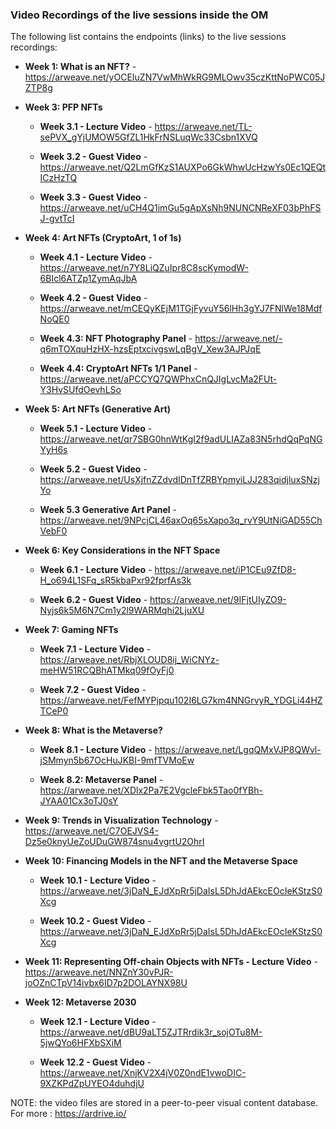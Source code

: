 ### Video Recordings of the live sessions inside the OM

The following list contains the endpoints (links) to the live sessions recordings:

- **Week 1: What is an NFT?** - https://arweave.net/yOCEIuZN7VwMhWkRG9MLOwv35czKttNoPWC05JZTP8g

- **Week 3: PFP NFTs**
    - **Week 3.1 - Lecture Video** - https://arweave.net/TL-sePVX_gYjUMOW5GfZL1HkFrNSLuqWc33Csbn1XVQ

    - **Week 3.2 - Guest Video** - https://arweave.net/Q2LmGfKzS1AUXPo6GkWhwUcHzwYs0Ec1QEQtICzHzTQ
    
    - **Week 3.3 - Guest Video** - https://arweave.net/uCH4Q1imGu5gApXsNh9NUNCNReXF03bPhFSJ-gvtTcI
   
- **Week 4: Art NFTs (CryptoArt, 1 of 1s)**
    - **Week 4.1 - Lecture Video** - https://arweave.net/n7Y8LiQZuIpr8C8scKymodW-6BIcl6ATZp1ZymAqJbA

    - **Week 4.2 - Guest Video** - https://arweave.net/mCEQyKEjM1TGjFyvuY56lHh3gYJ7FNlWe18MdfNoQE0

    - **Week 4.3: NFT Photography Panel** - https://arweave.net/-q6mTOXquHzHX-hzsEptxcivgswLqBgV_Xew3AJPJqE

    - **Week 4.4: CryptoArt NFTs 1/1 Panel** - https://arweave.net/aPCCYQ7QWPhxCnQJIgLvcMa2FUt-Y3HvSUfdOevhLSo

- **Week 5: Art NFTs (Generative Art)**
    - **Week 5.1 - Lecture Video** - https://arweave.net/qr7SBG0hnWtKgI2f9adULIAZa83N5rhdQqPqNGYyH6s

    - **Week 5.2 - Guest Video** - https://arweave.net/UsXjfnZZdvdIDnTfZRBYpmyiLJJ283qidjluxSNzjYo

    - **Week 5.3 Generative Art Panel** - https://arweave.net/9NPcjCL46axOq65sXapo3q_rvY9UtNiGAD55ChVebF0

- **Week 6: Key Considerations in the NFT Space**
    - **Week 6.1 - Lecture Video** - https://arweave.net/iP1CEu9ZfD8-H_o694L1SFq_sR5kbaPxr92fprfAs3k

    - **Week 6.2 - Guest Video** - https://arweave.net/9IFjtUIyZO9-Nyjs6k5M6N7Cm1y2l9WARMqhi2LjuXU

- **Week 7: Gaming NFTs**

    - **Week 7.1 - Lecture Video** - https://arweave.net/RbjXLOUD8ij_WiCNYz-meHW51RCQBhATMkq09fOyFj0

    - **Week 7.2 - Guest Video** - https://arweave.net/FefMYPjpqu102I6LG7km4NNGrvyR_YDGLi44HZTCeP0

- **Week 8: What is the Metaverse?**
    - **Week 8.1 - Lecture Video** - https://arweave.net/LgqQMxVJP8QWvl-jSMmyn5b67OcHuJKBI-9mfTVMoEw

    - **Week 8.2: Metaverse Panel** - https://arweave.net/XDlx2Pa7E2VgcleFbk5Tao0fYBh-JYAA01Cx3oTJ0sY

- **Week 9: Trends in Visualization Technology** - https://arweave.net/C7OEJVS4-Dz5e0knyUeZoUDuGW874snu4vgrtU2OhrI

- **Week 10: Financing Models in the NFT and the Metaverse Space**
    - **Week 10.1 - Lecture Video** - https://arweave.net/3jDaN_EJdXpRr5jDaIsL5DhJdAEkcEOcIeKStzS0Xcg
    
    - **Week 10.2 - Guest Video** - https://arweave.net/3jDaN_EJdXpRr5jDaIsL5DhJdAEkcEOcIeKStzS0Xcg

- **Week 11: Representing Off-chain Objects with NFTs - Lecture Video** - https://arweave.net/NNZnY30vPJR-joOZnCTpV14ivbx6ID7p2DOLAYNX98U

- **Week 12: Metaverse 2030**
    - **Week 12.1 - Lecture Video** - https://arweave.net/dBU9aLT5ZJTRrdik3r_sojOTu8M-5jwQYo6HFXbSXiM
    
    - **Week 12.2 - Guest Video** - https://arweave.net/XnjKV2X4jV0Z0ndE1vwoDIC-9XZKPdZpUYEO4duhdjU


NOTE: the video files are stored in a peer-to-peer visual content database. For more : https://ardrive.io/ 
